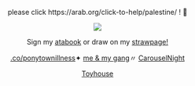 <p align=center> please click https://arab.org/click-to-help/palestine/ ! 🍉
<p align=center> <img src=https://komarev.com/ghpvc/?username=NAAKY0&color=af8150&style=flat-square&label=:3&abbreviated=true&base=200>
<p align=center> Sign my <a href="https://alienstage.atabook.org/">atabook</a> or draw on my <a href="https://naaky0.straw.page/">strawpage!</a> 
<p align=center> <a href="https://rentry.co/ponytownillness">.co/ponytownillness</a>✦ <a href="https://rentry.co/carouselnightdevs">me & my gang</a>〃 <a href="https://x.com/carouselnights">CarouselNight</a> 
<p align=center> <a href="https://toyhou.se/NAAKY0">Toyhouse</a>
